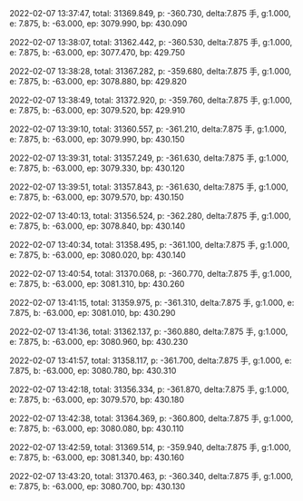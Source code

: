 2022-02-07 13:37:47, total: 31369.849, p: -360.730, delta:7.875 手, g:1.000, e: 7.875, b: -63.000, ep: 3079.990, bp: 430.090

2022-02-07 13:38:07, total: 31362.442, p: -360.530, delta:7.875 手, g:1.000, e: 7.875, b: -63.000, ep: 3077.470, bp: 429.750

2022-02-07 13:38:28, total: 31367.282, p: -359.680, delta:7.875 手, g:1.000, e: 7.875, b: -63.000, ep: 3078.880, bp: 429.820

2022-02-07 13:38:49, total: 31372.920, p: -359.760, delta:7.875 手, g:1.000, e: 7.875, b: -63.000, ep: 3079.520, bp: 429.910

2022-02-07 13:39:10, total: 31360.557, p: -361.210, delta:7.875 手, g:1.000, e: 7.875, b: -63.000, ep: 3079.990, bp: 430.150

2022-02-07 13:39:31, total: 31357.249, p: -361.630, delta:7.875 手, g:1.000, e: 7.875, b: -63.000, ep: 3079.330, bp: 430.120

2022-02-07 13:39:51, total: 31357.843, p: -361.630, delta:7.875 手, g:1.000, e: 7.875, b: -63.000, ep: 3079.570, bp: 430.150

2022-02-07 13:40:13, total: 31356.524, p: -362.280, delta:7.875 手, g:1.000, e: 7.875, b: -63.000, ep: 3078.840, bp: 430.140

2022-02-07 13:40:34, total: 31358.495, p: -361.100, delta:7.875 手, g:1.000, e: 7.875, b: -63.000, ep: 3080.020, bp: 430.140

2022-02-07 13:40:54, total: 31370.068, p: -360.770, delta:7.875 手, g:1.000, e: 7.875, b: -63.000, ep: 3081.310, bp: 430.260

2022-02-07 13:41:15, total: 31359.975, p: -361.310, delta:7.875 手, g:1.000, e: 7.875, b: -63.000, ep: 3081.010, bp: 430.290

2022-02-07 13:41:36, total: 31362.137, p: -360.880, delta:7.875 手, g:1.000, e: 7.875, b: -63.000, ep: 3080.960, bp: 430.230

2022-02-07 13:41:57, total: 31358.117, p: -361.700, delta:7.875 手, g:1.000, e: 7.875, b: -63.000, ep: 3080.780, bp: 430.310

2022-02-07 13:42:18, total: 31356.334, p: -361.870, delta:7.875 手, g:1.000, e: 7.875, b: -63.000, ep: 3079.570, bp: 430.180

2022-02-07 13:42:38, total: 31364.369, p: -360.800, delta:7.875 手, g:1.000, e: 7.875, b: -63.000, ep: 3080.080, bp: 430.110

2022-02-07 13:42:59, total: 31369.514, p: -359.940, delta:7.875 手, g:1.000, e: 7.875, b: -63.000, ep: 3081.340, bp: 430.160

2022-02-07 13:43:20, total: 31370.463, p: -360.340, delta:7.875 手, g:1.000, e: 7.875, b: -63.000, ep: 3080.700, bp: 430.130